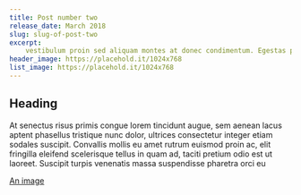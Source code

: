 ```yaml
---
title: Post number two
release_date: March 2018
slug: slug-of-post-two
excerpt:
    vestibulum proin sed aliquam montes at donec condimentum. Egestas praesent quisque laoreet ipsum est elementum integer pretium eget
header_image: https://placehold.it/1024x768 
list_image: https://placehold.it/1024x768 
---
```


## Heading

At senectus risus primis congue lorem tincidunt augue, sem aenean lacus aptent phasellus tristique nunc dolor, ultrices consectetur integer etiam sodales suscipit. Convallis mollis eu amet rutrum euismod proin ac, elit fringilla eleifend scelerisque tellus in quam ad, taciti pretium odio est ut laoreet. Suscipit turpis venenatis massa suspendisse pharetra orci eu

[An image](https://placehold.it/1024x768)